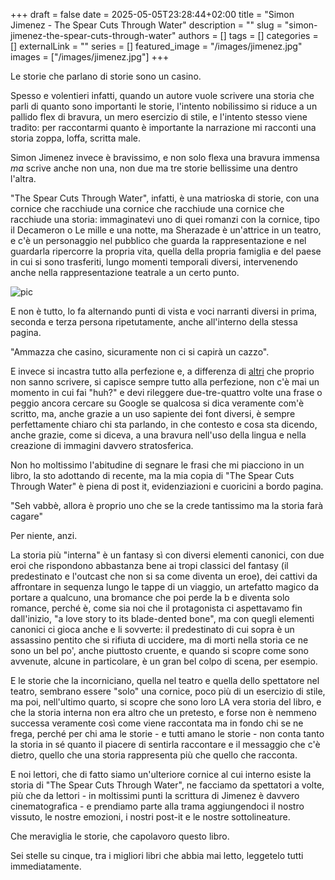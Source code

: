 +++ 
draft = false
date = 2025-05-05T23:28:44+02:00
title = "Simon Jimenez - The Spear Cuts Through Water"
description = ""
slug = "simon-jimenez-the-spear-cuts-through-water"
authors = []
tags = []
categories = []
externalLink = ""
series = []
featured_image = "/images/jimenez.jpg"
images = ["/images/jimenez.jpg"]
+++

Le storie che parlano di storie sono un casino.

Spesso e volentieri infatti, quando un autore vuole scrivere una storia che parli di quanto sono importanti le storie, l'intento nobilissimo si riduce a un pallido flex di bravura, un mero esercizio di stile, e l'intento stesso viene tradito: per raccontarmi quanto è importante la narrazione mi racconti una storia zoppa, loffa, scritta male.

Simon Jimenez invece è bravissimo, e non solo flexa una bravura immensa _ma_ scrive anche non una, non due ma tre storie bellissime una dentro l'altra.

"The Spear Cuts Through Water", infatti, è una matrioska di storie, con una cornice che racchiude una cornice che racchiude una cornice che racchiude una storia: immaginatevi uno di quei romanzi con la cornice, tipo il Decameron o Le mille e una notte, ma Sherazade è un'attrice in un teatro, e c'è un personaggio nel pubblico che guarda la rappresentazione e nel guardarla ripercorre la propria vita, quella della propria famiglia e del paese in cui si sono trasferiti, lungo momenti temporali diversi, intervenendo anche nella rappresentazione teatrale a un certo punto.

![pic](/images/jimenez.jpg#center)

E non è tutto, lo fa alternando punti di vista e voci narranti diversi in prima, seconda e terza persona ripetutamente, anche all'interno della stessa pagina.

"Ammazza che casino, sicuramente non ci si capirà un cazzo".

E invece si incastra tutto alla perfezione e, a differenza di [altri](/posts/il-fantasy-italiano/) che proprio non sanno scrivere, si capisce sempre tutto alla perfezione, non c'è mai un momento in cui fai "huh?" e devi rileggere due-tre-quattro volte una frase o peggio ancora cercare su Google se qualcosa si dica veramente com'è scritto, ma, anche grazie a un uso sapiente dei font diversi, è sempre perfettamente chiaro chi sta parlando, in che contesto e cosa sta dicendo, anche grazie, come si diceva, a una bravura nell'uso della lingua e nella creazione di immagini davvero stratosferica.

Non ho moltissimo l'abitudine di segnare le frasi che mi piacciono in un libro, la sto adottando di recente, ma la mia copia di "The Spear Cuts Through Water" è piena di post it, evidenziazioni e cuoricini a bordo pagina.

"Seh vabbè, allora è proprio uno che se la crede tantissimo ma la storia farà cagare"

Per niente, anzi.

La storia più "interna" è un fantasy sì con diversi elementi canonici, con due eroi che rispondono abbastanza bene ai tropi classici del fantasy (il predestinato e l'outcast che non si sa come diventa un eroe), dei cattivi da affrontare in sequenza lungo le tappe di un viaggio, un artefatto magico da portare a qualcuno, una bromance che poi perde la b e diventa solo romance, perché è, come sia noi che il protagonista ci aspettavamo fin dall'inizio, "a love story to its blade-dented bone", ma con quegli elementi canonici ci gioca anche e li sovverte: il predestinato di cui sopra è un assassino pentito che si rifiuta di uccidere, ma di morti nella storia ce ne sono un bel po', anche piuttosto cruente, e quando si scopre come sono avvenute, alcune in particolare, è un gran bel colpo di scena, per esempio.

E le storie che la incorniciano, quella nel teatro e quella dello spettatore nel teatro, sembrano essere "solo" una cornice, poco più di un esercizio di stile, ma poi, nell'ultimo quarto, si scopre che sono loro LA vera storia del libro, e che la storia interna non era altro che un pretesto, e forse non è nemmeno successa veramente così come viene raccontata ma in fondo chi se ne frega, perché per chi ama le storie - e tutti amano le storie - non conta tanto la storia in sé quanto il piacere di sentirla raccontare e il messaggio che c'è dietro, quello che una storia rappresenta più che quello che racconta.

E noi lettori, che di fatto siamo un'ulteriore cornice al cui interno esiste la storia di "The Spear Cuts Through Water", ne facciamo da spettatori a volte, più che da lettori - in moltissimi punti la scrittura di Jimenez è davvero cinematografica - e prendiamo parte alla trama aggiungendoci il nostro vissuto, le nostre emozioni, i nostri post-it e le nostre sottolineature.

Che meraviglia le storie, che capolavoro questo libro.

Sei stelle su cinque, tra i migliori libri che abbia mai letto, leggetelo tutti immediatamente.


